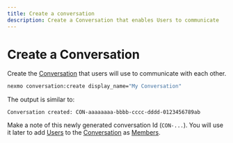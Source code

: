 ```yaml
---
title: Create a conversation
description: Create a Conversation that enables Users to communicate
---
```


# Create a Conversation

Create the [Conversation](/conversation/concepts/conversation) that users will use to communicate with each other.

```bash
nexmo conversation:create display_name="My Conversation"
```

The output is similar to:

```
Conversation created: CON-aaaaaaaa-bbbb-cccc-dddd-0123456789ab
```

Make a note of this newly generated conversation Id (`CON-...`). You will use it later to add [Users](/conversation/concepts/user) to the [Conversation](/conversation/concepts/conversation) as [Members](/conversation/concepts/member).